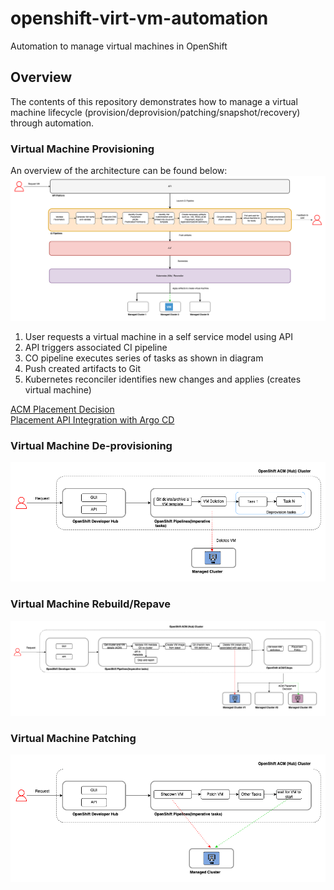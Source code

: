 # openshift-virt-vm-automation
Automation to manage virtual machines in OpenShift

## Overview

The contents of this repository demonstrates how to manage a virtual machine lifecycle (provision/deprovision/patching/snapshot/recovery) through automation.

### Virtual Machine Provisioning

An overview of the architecture can be found below:
![High Level Architecture](/images/vm-provision-hld-flow-dev-hub-01.drawio.png)
1. User requests a virtual machine in a self service model using API
2. API triggers associated CI pipeline 
3. CO pipeline executes series of tasks as shown in diagram
5. Push created artifacts to Git
4. Kubernetes reconciler identifies new changes and applies (creates virtual machine)

[ACM Placement Decision](https://open-cluster-management.io/docs/concepts/content-placement/placement/)<br/>
[Placement API Integration with Argo CD](https://open-cluster-management.io/docs/scenarios/integration-with-argocd/)


### Virtual Machine De-provisioning
![High Level Architecture](/images/vm-deprovision-hld-flow-dev-hub.drawio.png)

### Virtual Machine Rebuild/Repave
![High Level Architecture](/images/vm-repave-hld-flow-dev-hub.drawio.png)

### Virtual Machine Patching

![High Level Architecture](/images/vm-patching-hld-flow-dev-hub.drawio.png)



